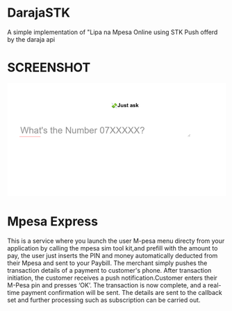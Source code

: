# DarajaSTK
A simple implementation of "Lipa na Mpesa Online using STK Push offerd by the daraja api

# SCREENSHOT
![Alt text](https://github.com/CreamyMilk/DarajaSTK/blob/master/Form%20For%20STK%20PUSH.png "Optional title")

# Mpesa Express
This is a service where you launch the user M-pesa menu directy from your application by calling the mpesa sim tool kit,and prefill with the amount to pay, the user just inserts the PIN and money automatically deducted from their Mpesa and sent to your Paybill. The merchant simply pushes the transaction details of a payment to customer's phone. After transaction initiation, the customer receives a push notification.Customer enters their M-Pesa pin and presses ‘OK’. The transaction is now complete, and a real-time payment confirmation will be sent. The details are sent to the callback set and further processing such as subscription can be carried out.

